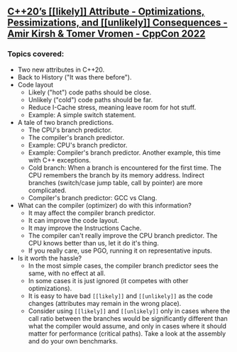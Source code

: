 ## [C++20’s [[likely]] Attribute - Optimizations, Pessimizations, and [[unlikely]] Consequences - Amir Kirsh & Tomer Vromen - CppCon 2022](https://www.youtube.com/watch?v=RjPK3HKcouA&list=LL6MKUgGZ9Q8c2Ff7GnoRoqA)
### Topics covered:
* Two new attributes in C++20.
* Back to History ("It was there before").
* Code layout
  * Likely ("hot") code paths should be close.
  * Unlikely ("cold") code paths should be far.
  * Reduce I-Cache stress, meaning leave room for hot stuff.
  * Example: A simple switch statement.
* A tale of two branch predictions.
  * The CPU's branch predictor.
  * The compiler's branch predictor.
  * Example: CPU's branch predictor.
  * Example: Compiler's branch predictor. Another example, this time with C++ exceptions.
  * Cold branch: When a branch is encountered for the first time. The CPU remembers the branch by its memory address. Indirect branches (switch/case jump table, call by pointer) are more complicated.
  * Compiler's branch predictor: GCC vs Clang.
* What can the compiler (optimizer) do with this information?
  * It may affect the compiler branch predictor.
  * It can improve the code layout.
  * It may improve the Instructions Cache.
  * The compiler can't really improve the CPU branch predictor. The CPU knows better than us, let it do it's thing.
  * If you really care, use PGO, running it on representative inputs.
* Is it worth the hassle?
  * In the most simple cases, the compiler branch predictor sees the same, with no effect at all.
  * In some cases it is just ignored (it competes with other optimizations).
  * It is easy to have bad `[[likely]]` and `[[unlikely]]` as the code changes (attributes may remain in the wrong place).
  * Consider using `[[likely]]` and `[[unlikely]]` only in cases where the call ratio between the branches would be significantly different than what the compiler would assume, and only in cases where it should matter for performance (critical paths). Take a look at the assembly and do your own benchmarks.


